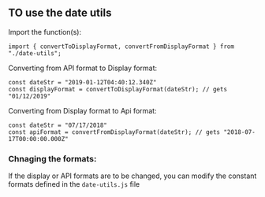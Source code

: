 ## TO use the date utils

Import the function(s):

```
import { convertToDisplayFormat, convertFromDisplayFormat } from "./date-utils";
```

Converting from API format to Display format:

```
const dateStr = "2019-01-12T04:40:12.340Z"
const displayFormat = convertToDisplayFormat(dateStr); // gets "01/12/2019"
```

Converting from Display format to Api format:

```
const dateStr = "07/17/2018"
const apiFormat = convertFromDisplayFormat(dateStr); // gets "2018-07-17T00:00:00.000Z"
```

### Chnaging the formats:

If the display or API formats are to be changed, you can modify the constant formats defined in the `date-utils.js` file
